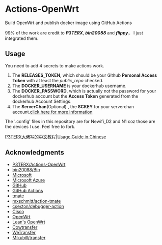 # Actions-OpenWrt

Build OpenWrt and publish docker image using GitHub Actions

99% of the work are credit to ***P3TERX***, ***bin20088*** and ***flippy***， I just integrated them.

## Usage

You need to add 4 secrets to make actions work.

1. The **RELEASES_TOKEN**, which should be your Github **Personal Access Token** with at least the *public_repo* checked.
2. The **DOCKER_USERNAME** is your dockerhub username.
3. The **DOCKER_PASSWORD**, which is actually not the password for your dockerhub account but the **Access Token** generated from the dockerhub Account Settings.
4. The **ServerChan**(Optional) , the **SCKEY** for your serverchan account.[click here for more information](http://sc.ftqq.com/3.version)

The '.config' files in this repository are for Newifi_D2 and N1 coz those are the devices I use.
Feel free to fork.

[P3TERX大佬写的中文教程|Usage Guide in Chinese](https://p3terx.com/archives/build-openwrt-with-github-actions.html)

## Acknowledgments

- [P3TERX/Actions-OpenWrt](https://github.com/P3TERX/Actions-OpenWrt)
- [bin20088/Bin](https://github.com/bin20088/Bin)
- [Microsoft](https://www.microsoft.com)
- [Microsoft Azure](https://azure.microsoft.com)
- [GitHub](https://github.com)
- [GitHub Actions](https://github.com/features/actions)
- [tmate](https://github.com/tmate-io/tmate)
- [mxschmitt/action-tmate](https://github.com/mxschmitt/action-tmate)
- [csexton/debugger-action](https://github.com/csexton/debugger-action)
- [Cisco](https://www.cisco.com/)
- [OpenWrt](https://github.com/openwrt/openwrt)
- [Lean's OpenWrt](https://github.com/coolsnowwolf/lede)
- [Cowtransfer](https://cowtransfer.com)
- [WeTransfer](https://wetransfer.com/)
- [Mikubill/transfer](https://github.com/Mikubill/transfer)
